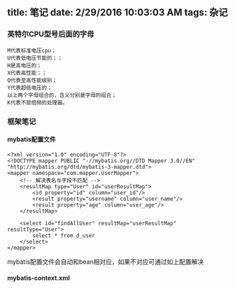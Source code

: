 title: 笔记
date: 2/29/2016 10:03:03 AM 
tags: 杂记
---

### 英特尔CPU型号后面的字母 ###

	M代表标准电压cpu；
	U代表低电压节能的；；
	H是高电压的；
	X代表高性能；；
	Q代表至高性能级别；
	Y代表超低电压的；
	以上两个字母组合的，含义分别是字母的组合；
	K代表不锁倍频的处理器。

### 框架笔记 ###

#### mybatis配置文件 ####

	<?xml version="1.0" encoding="UTF-8"?>
	<!DOCTYPE mapper PUBLIC "-//mybatis.org//DTD Mapper 3.0//EN" 
	"http://mybatis.org/dtd/mybatis-3-mapper.dtd">
	<mapper namespace="com.mapper.UserMapper">
	    <!-- 解决表名与字段不匹配 -->
	    <resultMap type="User" id="userResultMap">
	        <id property="id" column="user_id"/>
	        <result property="username" column="user_name"/>
	        <result property="age" column="user_age"/>
	    </resultMap>
	    
	    <select id="findAllUser" resultMap="userResultMap" resultType="User">
	        select * from d_user
	    </select>
	</mapper>

mybatis配置文件会自动和bean相对应，如果不对应可通过如上配置解决

#### mybatis-context.xml ####

